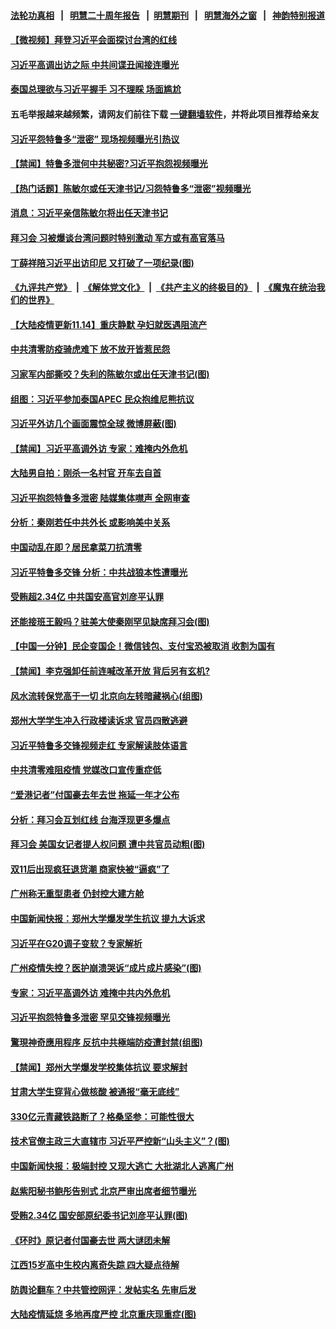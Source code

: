 #### [法轮功真相](https://github.com/gfw-breaker/truth/blob/master/README.md?t=0) &nbsp;&nbsp;|&nbsp;&nbsp; [明慧二十周年报告](https://github.com/gfw-breaker/mh-reports/blob/master/README.md?t=0) &nbsp;&nbsp;|&nbsp;&nbsp;[明慧期刊](https://github.com/gfw-breaker/mh-qikan) &nbsp;&nbsp;|&nbsp;&nbsp; [明慧海外之窗](https://github.com/gfw-breaker/mh-news/blob/master/README.md?t=0) &nbsp;&nbsp;|&nbsp;&nbsp; [神韵特别报道](https://github.com/gfw-breaker/mh-news/blob/master/shenyun.md?t=0)
#### [ 【微视频】拜登习近平会面探讨台湾的红线](https://github.com/gfw-breaker/banned-news1/blob/master/pages/prog204/a103576255.md)
#### [ 习近平高调出访之际 中共间谍丑闻接连曝光](https://github.com/gfw-breaker/banned-news1/blob/master/pages/prog204/a103576915.md)
#### [ 泰国总理欲与习近平握手 习不理睬 场面尴尬](https://github.com/gfw-breaker/banned-news1/blob/master/pages/prog204/a103577448.md)
#### 五毛举报越来越频繁，请网友们前往下载 [一键翻墙软件](https://github.com/gfw-breaker/ssr-accounts)，并将此项目推荐给亲友
#### [ 习近平怨特鲁多“泄密” 现场视频曝光引热议](https://github.com/gfw-breaker/banned-news1/blob/master/pages/prog204/a103576653.md)
#### [ 【禁闻】特鲁多泄何中共秘密?习近平抱怨视频曝光](https://github.com/gfw-breaker/banned-news1/blob/master/pages/prog204/a103577064.md)
#### [ 【热门话题】陈敏尔或任天津书记/习怨特鲁多“泄密”视频曝光](https://github.com/gfw-breaker/banned-news1/blob/master/pages/prog204/a103576920.md)
#### [ 消息：习近平亲信陈敏尔将出任天津书记](https://github.com/gfw-breaker/banned-news1/blob/master/pages/prog204/a103576863.md)
#### [ 拜习会 习被爆谈台湾问题时特别激动 军方或有高官落马](https://github.com/gfw-breaker/banned-news1/blob/master/pages/prog204/a103576738.md)
#### [ 丁薛祥陪习近平出访印尼 又打破了一项纪录(图)](https://github.com/gfw-breaker/banned-news1/blob/master/pages/p2/1021847.md)
#### [《九评共产党》](https://github.com/begood0513/9ping.md/blob/master/README.md) &nbsp;|&nbsp; [《解体党文化》](../../../../jtdwh.md/blob/master/README.md)  &nbsp;|&nbsp; [《共产主义的终极目的》](../../../../gczydzjmd.md/blob/master/README.md) &nbsp;|&nbsp; [《魔鬼在统治我们的世界》](../../../../mgztzwmdsj.md/blob/master/README.md) 
#### [ 【大陆疫情更新11.14】重庆静默 孕妇就医遇阻流产](https://github.com/gfw-breaker/banned-news1/blob/master/pages/prog204/a103574272.md)
#### [ 中共清零防疫骑虎难下 放不放开皆惹民怨](https://github.com/gfw-breaker/banned-news1/blob/master/pages/prog204/a103576878.md)
#### [ 习家军内部撕咬？失利的陈敏尔或出任天津书记(图)](https://github.com/gfw-breaker/banned-news1/blob/master/pages/p2/1021969.md)
#### [ 组图：习近平参加泰国APEC 民众抱维尼熊抗议](https://github.com/gfw-breaker/banned-news1/blob/master/pages/prog204/a103577401.md)
#### [ 习近平外访几个画面震惊全球 微博屏蔽(图)](https://github.com/gfw-breaker/banned-news1/blob/master/pages/p2/1021963.md)
#### [ 【禁闻】习近平高调外访 专家：难掩内外危机](https://github.com/gfw-breaker/banned-news1/blob/master/pages/prog204/a103577066.md)
#### [ 大陆男自拍：刚杀一名村官 开车去自首](https://github.com/gfw-breaker/banned-news1/blob/master/pages/prog204/a103577248.md)
#### [ 习近平抱怨特鲁多泄密 陆媒集体噤声 全网审查](https://github.com/gfw-breaker/banned-news1/blob/master/pages/prog204/a103577506.md)
#### [ 分析：秦刚若任中共外长 或影响美中关系](https://github.com/gfw-breaker/banned-news1/blob/master/pages/prog204/a103576822.md)
#### [ 中国动乱在即？居民拿菜刀抗清零](https://github.com/gfw-breaker/banned-news1/blob/master/pages/prog204/a103577528.md)
#### [ 习近平特鲁多交锋 分析：中共战狼本性遭曝光](https://github.com/gfw-breaker/banned-news1/blob/master/pages/prog204/a103577535.md)
#### [ 受贿超2.34亿 中共国安高官刘彦平认罪](https://github.com/gfw-breaker/banned-news1/blob/master/pages/prog204/a103576882.md)
#### [ 还能接班王毅吗？驻美大使秦刚罕见缺席拜习会(图)](https://github.com/gfw-breaker/banned-news1/blob/master/pages/p2/1021808.md)
#### [ 【中国一分钟】民企变国企！微信钱包、支付宝恐被取消 收割为国有](https://github.com/gfw-breaker/banned-news1/blob/master/pages/prog204/a103576731.md)
#### [ 【禁闻】李克强卸任前连喊改革开放 背后另有玄机?](https://github.com/gfw-breaker/banned-news1/blob/master/pages/prog204/a103576240.md)
#### [ 风水流转保党高于一切 北京向左转暗藏祸心(组图)](https://github.com/gfw-breaker/banned-news1/blob/master/pages/p2/1020909.md)
#### [ 郑州大学学生冲入行政楼读诉求 官员四散逃避](https://github.com/gfw-breaker/banned-news1/blob/master/pages/prog204/a103576379.md)
#### [ 习近平特鲁多交锋视频走红 专家解读肢体语言](https://github.com/gfw-breaker/banned-news1/blob/master/pages/nsc413/n13867976.md)
#### [ 中共清零难阻疫情 党媒改口宣传重症低](https://github.com/gfw-breaker/banned-news1/blob/master/pages/prog204/a103577154.md)
#### [ “爱港记者”付国豪去年去世 拖延一年才公布](https://github.com/gfw-breaker/banned-news1/blob/master/pages/prog204/a103577022.md)
#### [ 分析：拜习会互划红线 台海浮现更多爆点](https://github.com/gfw-breaker/banned-news1/blob/master/pages/prog204/a103576823.md)
#### [ 拜习会 美国女记者提人权问题 遭中共官员动粗(图)](https://github.com/gfw-breaker/banned-news1/blob/master/pages/p2/1021748.md)
#### [ 双11后出现疯狂退货潮 商家快被“逼疯”了](https://github.com/gfw-breaker/banned-news1/blob/master/pages/prog204/a103577191.md)
#### [ 广州称无重型患者 仍封控大建方舱](https://github.com/gfw-breaker/banned-news1/blob/master/pages/prog204/a103576940.md)
#### [ 中国新闻快报：郑州大学爆发学生抗议 提九大诉求](https://github.com/gfw-breaker/banned-news1/blob/master/pages/prog204/a103577526.md)
#### [ 习近平在G20调子变软？专家解析](https://github.com/gfw-breaker/banned-news1/blob/master/pages/nf4514/n13867440.md)
#### [ 广州疫情失控？医护崩溃哭诉“成片成片感染”(图)](https://github.com/gfw-breaker/banned-news1/blob/master/pages/p1/1021914.md)
#### [ 专家：习近平高调外访 难掩中共内外危机](https://github.com/gfw-breaker/banned-news1/blob/master/pages/nsc413/n13867427.md)
#### [ 习近平抱怨特鲁多泄密 罕见交锋视频曝光](https://github.com/gfw-breaker/banned-news1/blob/master/pages/nf4514/n13867231.md)
#### [ 驚現神奇應用程序 反抗中共極端防疫遭封禁(组图)](https://github.com/gfw-breaker/banned-news1/blob/master/pages/p1/1021946.md)
#### [ 【禁闻】郑州大学爆发学校集体抗议 要求解封](https://github.com/gfw-breaker/banned-news1/blob/master/pages/prog204/a103577074.md)
#### [ 甘肃大学生穿背心做核酸 被通报“毫无底线”](https://github.com/gfw-breaker/banned-news1/blob/master/pages/prog204/a103577244.md)
#### [ 330亿元青藏铁路断了？格桑坚参：可能性很大](https://github.com/gfw-breaker/banned-news1/blob/master/pages/soh5/672147.md)
#### [ 技术官僚主政三大直辖市 习近平严控新“山头主义”？(图)](https://github.com/gfw-breaker/banned-news1/blob/master/pages/p2/1021725.md)
#### [ 中国新闻快报：极端封控 又现大逃亡 大批湖北人逃离广州](https://github.com/gfw-breaker/banned-news1/blob/master/pages/prog204/a103576727.md)
#### [ 赵紫阳秘书鲍彤告别式 北京严审出席者细节曝光](https://github.com/gfw-breaker/banned-news1/blob/master/pages/prog204/a103576650.md)
#### [ 受贿2.34亿 国安部原纪委书记刘彦平认罪(图)](https://github.com/gfw-breaker/banned-news1/blob/master/pages/p2/1021970.md)
#### [ 《环时》原记者付国豪去世 两大谜团未解](https://github.com/gfw-breaker/banned-news1/blob/master/pages/nsc413/n13867954.md)
#### [ 江西15岁高中生校内离奇失踪 四大疑点待解](https://github.com/gfw-breaker/banned-news1/blob/master/pages/prog204/a103577508.md)
#### [ 防舆论翻车？中共管控网评：发帖实名 先审后发](https://github.com/gfw-breaker/banned-news1/blob/master/pages/prog204/a103577121.md)
#### [ 大陆疫情延烧 多地再度严控 北京重庆现重症(图)](https://github.com/gfw-breaker/banned-news1/blob/master/pages/p1/1021905.md)
